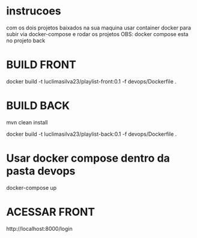 # instrucoes
com os dois projetos baixados na sua maquina
usar container docker para subir via docker-compose e rodar os projetos
OBS: docker compose esta no projeto back

# BUILD FRONT

docker build -t luclimasilva23/playlist-front:0.1 -f devops/Dockerfile .

# BUILD BACK
mvn clean install

docker build -t luclimasilva23/playlist-back:0.1 -f devops/Dockerfile .

# Usar docker compose dentro da pasta devops
docker-compose up

# ACESSAR FRONT
http://localhost:8000/login